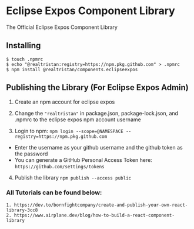# Eclipse Expos Component Library

The Official Eclipse Expos Component Library


## Installing
```
$ touch .npmrc
$ echo "@realtristan:registry=https://npm.pkg.github.com" > .npmrc
$ npm install @realtristan/components.eclipseexpos
```

## Publishing the Library (For Eclipse Expos Admin)

1. Create an npm account for eclipse expos

2. Change the `"realtristan"` in package.json, package-lock.json, and .npmrc to the eclipse expos npm account username

3. Login to npm: `npm login --scope=@NAMESPACE --registry=https://npm.pkg.github.com`

- Enter the username as your github username and the github token as the password
- You can generate a GitHub Personal Access Token here: `https://github.com/settings/tokens`

4. Publish the library `npm publish --access public`

### All Tutorials can be found below:

```
1. https://dev.to/bornfightcompany/create-and-publish-your-own-react-library-3cc8
2. https://www.airplane.dev/blog/how-to-build-a-react-component-library
```
